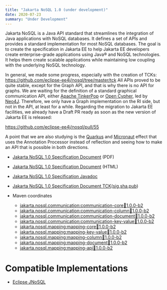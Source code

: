 ```yaml
---
title: "Jakarta NoSQL 1.0 (under development)"
date: 2020-07-23
summary: "Under Development"
---
```


Jakarta NoSQL is a Java API standard that streamlines the integration of Java applications with NoSQL databases. It defines a set of APIs and provides a standard implementation for most NoSQL databases. 
The goal is to create the specification in Jakarta EE to help Jakarta EE developers create enterprise-grade applications using Java® and NoSQL technologies. It helps them create scalable applications while maintaining low coupling with the underlying NoSQL technology.

In general, we made some progress, especially with the creation of TCKs:
https://github.com/eclipse-ee4j/nosql/tree/master/tck
All APIs proved to be quite stable, except for the Graph API, and that is why there is no API for graphs. We are waiting for the definition of a standard graphical communication API, either [Apache TinkerPop](http://tinkerpop.apache.org/) or [Open Cypher](https://www.opencypher.org/), led by [Neo4J](https://neo4j.com/). Therefore, we only have a Graph implementation on the RI side, but not in the API, at least for a while.
Regarding the migration to Jakarta EE facilities, we already have a Draft PR ready as soon as the new version of Jakarta EE is released: 

https://github.com/eclipse-ee4j/nosql/pull/55

A point that we are also studying is the [Quarkus](https://quarkus.io/) and [Micronaut](https://micronaut.io/) effect that uses the Annotation Processor instead of reflection and seeing how to make an API that is possible in both directions.


* [Jakarta NoSQL 1.0 Specification Document](./nosql-1.0.0-b2.pdf) (PDF)
* [Jakarta NoSQL 1.0 Specification Document](./nosql-1.0.0-b2.html) (HTML)
* [Jakarta NoSQL 1.0 Specification Javadoc](./apidocs)
* [Jakarta NoSQL 1.0 Specification Document TCK](https://github.com/eclipse/jnosql/archive/1.0.0-b2.zip)([sig](),[sha](),[pub]())
  
* Maven coordinates
  * [jakarta.nosql.communication:communication-core:jar:1.0.0-b2](https://repo1.maven.org/maven2/jakarta/nosql/communication/communication-core/1.0.0-b2/)
  * [jakarta.nosql.communication:communication-column:jar:1.0.0-b2](https://repo1.maven.org/maven2/jakarta/nosql/communication/communication-column/1.0.0-b2/)
  * [jakarta.nosql.communication:communication-document:jar:1.0.0-b2](https://repo1.maven.org/maven2/jakarta/nosql/communication/communication-document/1.0.0-b2/)
  * [jakarta.nosql.communication:communication-key-value:jar:1.0.0-b2](https://repo1.maven.org/maven2/jakarta/nosql/communication/communication-key-value/1.0.0-b2/)
  * [jakarta.nosql.mapping:mapping-core:jar:1.0.0-b2](https://repo1.maven.org/maven2/jakarta/nosql/mapping/mapping-core/1.0.0-b2/)
  * [jakarta.nosql.mapping:mapping-key-value:jar:1.0.0-b2](https://repo1.maven.org/maven2/jakarta/nosql/mapping/mapping-key-value/1.0.0-b2/)
  * [jakarta.nosql.mapping:mapping-column:jar:1.0.0-b2](https://repo1.maven.org/maven2/jakarta/nosql/mapping/mapping-column/1.0.0-b2/)
  * [jakarta.nosql.mapping:mapping-document:jar:1.0.0-b2](https://repo1.maven.org/maven2/jakarta/nosql/mapping/mapping-document/1.0.0-b2/)
  * [jakarta.nosql.mapping:mapping-api:jar:1.0.0-b2](https://repo1.maven.org/maven2/jakarta/nosql/mapping/mapping-api/1.0.0-b2/)

# Compatible Implementations

* [Eclipse JNoSQL](http://www.jnosql.org/)
